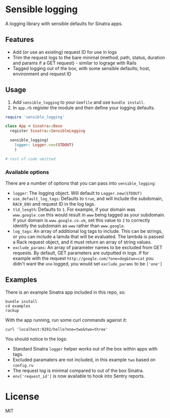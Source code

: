 # Sensible logging

A logging library with sensible defaults for Sinatra apps.

## Features

* Add (or use an existing) request ID for use in logs
* Trim the request logs to the bare minimal (method, path, status, duration and params if a GET request) - similar to lograge with Rails
* Tagged logging out of the box, with some sensible defaults; host, environment and request ID

## Usage

1. Add `sensible_logging` to your `Gemfile` and use `bundle install`.
2. In `app.rb` register the module and then define your logging defaults.

```ruby
require 'sensible_logging'

class App < Sinatra::Base
  register Sinatra::SensibleLogging

  sensible_logging(
    logger: Logger.new(STDOUT)
    )

# rest of code omitted
```

### Available options

There are a number of options that you can pass into `sensible_logging`:

* `logger`: The logging object. Will default to `Logger.new(STDOUT)`
* `use_default_log_tags`: Defaults to `true`, and will include the subdomain, `RACK_ENV` and request ID in the log tags.
* `tld_length`: Defaults to `1`. For example, if your domain was `www.google.com` this would result in `www` being tagged as your subdomain. If your domain is `www.google.co.uk`, set this value to `2` to correctly identify the subdomain as `www` rather than `www.google`.
* `log_tags`: An array of additional log tags to include. This can be strings, or you can include a lamda that will be evaluated. The lambda is passed a Rack request object, and it must return an array of string values.
* `exclude_params`: An array of parameter names to be excluded from GET requests. By default, GET parameters are outputted in logs. If for example with the request `http://google.com/?one=dog&two=cat` you didn't want the `one` logged, you would set `exclude_params` to be `['one']`

## Examples

There is an example Sinatra app included in this repo, so:

```shell
bundle install
cd examples
rackup
```

With the app running, run some curl commands against it:

```shell
curl 'localhost:9292/hello?one=two&two=three'
```

You should notice in the logs:

* Standard Sinatra `logger` helper works out of the box within apps with tags.
* Excluded paramaters are not included, in this example `two` based on `config.ru`
* The request log is minimal compared to out of the box Sinatra.
* `env['request_id']` is now available to hook into Sentry reports.

# License

MIT
